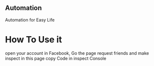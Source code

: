 ## Automation
Automation for Easy Life
# How To Use it 
open your account in Facebook, Go the page request friends and make inspect in this page
copy Code in inspect Console


